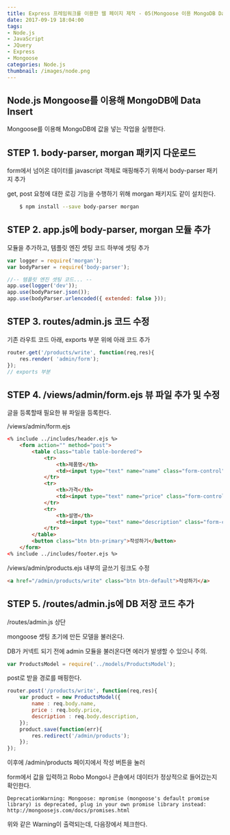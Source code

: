 ```yaml
---
title: Express 프레임워크를 이용한 웹 페이지 제작 - 05(Mongoose 이용 MongoDB Data Insert하기)
date: 2017-09-19 18:04:00
tags: 
- Node.js
- JavaScript
- JQuery
- Express
- Mongoose
categories: Node.js
thumbnail: /images/node.png
---
```


## **Node.js Mongoose를 이용해 MongoDB에 Data Insert**

Mongoose를 이용해 MongoDB에 값을 넣는 작업을 실행한다.

## STEP 1. body-parser, morgan 패키지 다운로드
form에서 넘어온 데이터를 javascript 객체로 매핑해주기 위해서 body-parser 패키지 추가

get, post 요청에 대한 로깅 기능을 수행하기 위해 morgan 패키지도 같이 설치한다.
```bash
    $ npm install --save body-parser morgan
```
## STEP 2. app.js에 body-parser, morgan 모듈 추가
모듈을 추가하고, 템플릿 엔진 셋팅 코드 하부에 셋팅 추가
```javascript
var logger = require('morgan');
var bodyParser = require('body-parser');

//-- 템플릿 엔진 셋팅 코드... --
app.use(logger('dev'));
app.use(bodyParser.json());
app.use(bodyParser.urlencoded({ extended: false }));
```

## STEP 3. routes/admin.js 코드 수정

기존 라우트 코드 아래, exports 부분 위에 아래 코드 추가

```javascript
router.get('/products/write', function(req,res){
    res.render( 'admin/form');
});
// exports 부분
```

## STEP 4. /views/admin/form.ejs 뷰 파일 추가 및 수정

글을 등록할때 필요한 뷰 파일을 등록한다.

/views/admin/form.ejs
```html
<% include ../includes/header.ejs %>
    <form action="" method="post">
        <table class="table table-bordered">
            <tr>
                <th>제품명</th>
                <td><input type="text" name="name" class="form-control"/></td>
            </tr>
            <tr>
                <th>가격</th>
                <td><input type="text" name="price" class="form-control"/></td>
            </tr>
            <tr>
                <th>설명</th>
                <td><input type="text" name="description" class="form-control"/></td>
            </tr>
        </table>
        <button class="btn btn-primary">작성하기</button>
    </form>
<% include ../includes/footer.ejs %>
```

/views/admin/products.ejs 내부의 글쓰기 링크도 수정

```html
<a href="/admin/products/write" class="btn btn-default">작성하기</a>
```

## STEP 5. /routes/admin.js에 DB 저장 코드 추가

/routes/admin.js 상단

mongoose 셋팅 초기에 만든 모델을 불러온다.

DB가 커넥트 되기 전에 admin 모듈을 불러온다면 에러가 발생할 수 있으니 주의.
```javascript
var ProductsModel = require('../models/ProductsModel');
```
post로 받을 경로를 매핑한다.
```javascript
router.post('/products/write', function(req,res){
    var product = new ProductsModel({
        name : req.body.name,
        price : req.body.price,
        description : req.body.description,
    });
    product.save(function(err){
        res.redirect('/admin/products');
    });
});
```

이후에 /admin/products 페이지에서 작성 버튼을 눌러

form에서 값을 입력하고 Robo Mongo나 콘솔에서 데이터가 정상적으로 들어갔는지 확인한다.

```
DeprecationWarning: Mongoose: mpromise (mongoose's default promise library) is deprecated, plug in your own promise library instead: http://mongoosejs.com/docs/promises.html
```
위와 같은 Warning이 출력되는데, 다음장에서 체크한다.